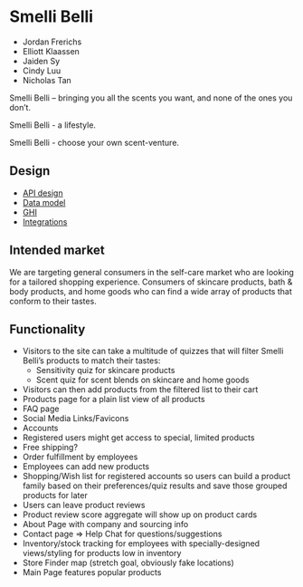 # Smelli Belli

- Jordan Frerichs
- Elliott Klaassen
- Jaiden Sy
- Cindy Luu
- Nicholas Tan

Smelli Belli – bringing you all the scents you want, and none of the ones you don’t.

Smelli Belli - a lifestyle.

Smelli Belli - choose your own scent-venture.

## Design

- [API design](docs/apis.md)
- [Data model](docs/data-model.md)
- [GHI](docs/ghi.md)
- [Integrations](docs/integrations.md)

## Intended market

We are targeting general consumers in the self-care market who are looking for a tailored shopping experience. Consumers of skincare products, bath & body products, and home goods who can find a wide array of products that conform to their tastes.

## Functionality

- Visitors to the site can take a multitude of quizzes that will filter Smelli Belli’s products to match their tastes:
  - Sensitivity quiz for skincare products
  - Scent quiz for scent blends on skincare and home goods
- Visitors can then add products from the filtered list to their cart
- Products page for a plain list view of all products
- FAQ page
- Social Media Links/Favicons
- Accounts
- Registered users might get access to special, limited products
- Free shipping?
- Order fulfillment by employees
- Employees can add new products
- Shopping/Wish list for registered accounts so users can build a product family based on their preferences/quiz results and save those grouped products for later
- Users can leave product reviews
- Product review score aggregate will show up on product cards
- About Page with company and sourcing info
- Contact page => Help Chat for questions/suggestions
- Inventory/stock tracking for employees with specially-designed views/styling for products low in inventory
- Store Finder map (stretch goal, obviously fake locations)
- Main Page features popular products
